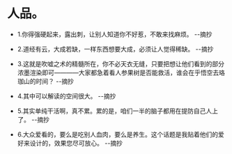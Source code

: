 # 人品。

- 1.你得强硬起来，露出刺，让别人知道你不好惹，不敢来找麻烦。 --摘抄

- 2.道经有云，大成若缺，一样东西想要大成，必须让人觉得稀缺。 --摘抄

- 3.这就是吹嘘之术的精髓所在，你不必天衣无缝，只要把想让他们看到的部分浓墨渲染即可————大家都急着看人参果树是否能救活，谁会在乎悟空去珞珈山的时间？ --摘抄

- 4.其中可以解读的空间很大。 --摘抄

- 5.其实单纯干活啊，真不累。累的是，咱们一半的脑子都用在提防自己人上了。 --摘抄

- 6.大众爱看的，要么是吃别人血肉，要么是养生。这个话题是我贴着他们的爱好来设计的，效果您尽可放心。 --摘抄
